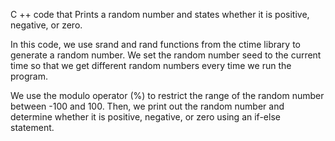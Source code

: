 C ++ code that Prints a random number and states whether it is positive, negative, or zero.


In this code, we use srand and rand functions from the ctime library to generate a random number. We set the random number seed to the current time so that we get different random numbers every time we run the program.

We use the modulo operator (%) to restrict the range of the random number between -100 and 100. Then, we print out the random number and determine whether it is positive, negative, or zero using an if-else statement.
